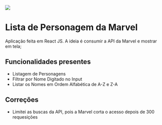 <img src="https://upload.wikimedia.org/wikipedia/commons/thumb/0/04/MarvelLogo.svg/220px-MarvelLogo.svg.png" />

# Lista de Personagem da Marvel

Aplicação feita em React JS. A ideia é consumir a API da Marvel e mostrar em tela;

## Funcionalidades presentes

* Listagem de Personagens
* Filtrar por Nome Digitado no Input
* Listar os Nomes em Ordem Alfabética de A-Z e Z-A

## Correções

* Limitei as buscas da API, pois a Marvel corta o acesso depois de 300 requesições
